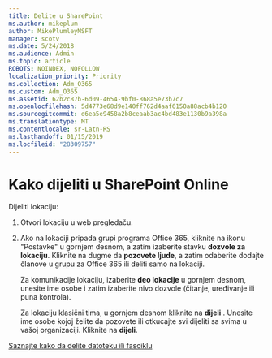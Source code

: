 ```yaml
---
title: Delite u SharePoint
ms.author: mikeplum
author: MikePlumleyMSFT
manager: scotv
ms.date: 5/24/2018
ms.audience: Admin
ms.topic: article
ROBOTS: NOINDEX, NOFOLLOW
localization_priority: Priority
ms.collection: Adm_O365
ms.custom: Adm_O365
ms.assetid: 62b2c87b-6d09-4654-9bf0-868a5e73b7c7
ms.openlocfilehash: 5d4773e68d9e140ff762d4aaf6150a88acb4b120
ms.sourcegitcommit: d6ea5e9458a2b8ceaab3ac4bd483e1130b9a398a
ms.translationtype: MT
ms.contentlocale: sr-Latn-RS
ms.lasthandoff: 01/15/2019
ms.locfileid: "28309757"
---
```

# <a name="how-to-share-in-sharepoint-online"></a>Kako dijeliti u SharePoint Online

Dijeliti lokaciju:
  
1. Otvori lokaciju u web pregledaču.
    
2. Ako na lokaciji pripada grupi programa Office 365, kliknite na ikonu "Postavke" u gornjem desnom, a zatim izaberite stavku **dozvole za lokaciju**. Kliknite na dugme da **pozovete ljude**, a zatim odaberite dodajte članove u grupu za Office 365 ili deliti samo na lokaciji. 
    
    Za komunikacije lokaciju, izaberite **deo lokacije** u gornjem desnom, unesite ime osobe i zatim izaberite nivo dozvole (čitanje, uređivanje ili puna kontrola). 
    
    Za lokaciju klasični tima, u gornjem desnom kliknite na **dijeli** . Unesite ime osobe kojoj želite da pozovete ili otkucajte svi dijeliti sa svima u vašoj organizaciji. Kliknite na **dijeli**.
    
[Saznajte kako da delite datoteku ili fasciklu](https://go.microsoft.com/fwlink/?linkid=511430)
  

